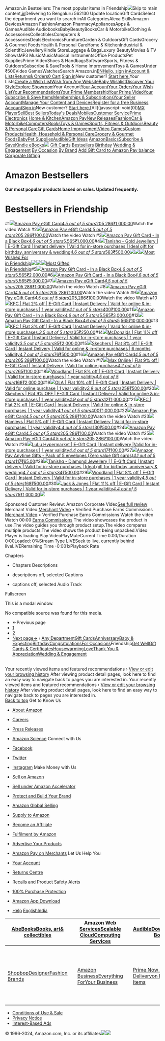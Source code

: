 Amazon.in Bestsellers: The most popular items in Friendship![](https://m.media-amazon.com/images/G/31/gno/sprites/nav-sprite-global-1x-reorg-privacy._CB541718031_.png)Skip to main content[.in](/ref=nav_logo)Delivering to Bengaluru 562130  Update locationGift CardsSelect the department you want to search inAll CategoriesAlexa SkillsAmazon DevicesAmazon FashionAmazon PharmacyAppliancesApps & GamesAudible AudiobooksBabyBeautyBooksCar & MotorbikeClothing & AccessoriesCollectiblesComputers & AccessoriesDealsElectronicsFurnitureGarden & OutdoorsGift CardsGrocery & Gourmet FoodsHealth & Personal CareHome & KitchenIndustrial & ScientificJewelleryKindle StoreLuggage & BagsLuxury BeautyMovies & TV ShowsMP3 MusicMusicMusical InstrumentsOffice ProductsPet SuppliesPrime VideoShoes & HandbagsSoftwareSports, Fitness & OutdoorsSubscribe & SaveTools & Home ImprovementToys & GamesUnder ₹500Video GamesWatchesSearch Amazon.in[EN](/customer-preferences/edit?ie=UTF8&preferencesReturnUrl=%2Fgp%2Fbestsellers%2Fgift-cards%2F92070985031%2Fref%3Dzg_bs_nav_gift-cards_1_92070982031&ref_=topnav_lang)[Hello, sign inAccount & Lists](https://www.amazon.in/ap/signin?openid.pape.max_auth_age=0&openid.return_to=https%3A%2F%2Fwww.amazon.in%2Fgp%2Fbestsellers%2Fgift-cards%2F92070985031%2Fref%3Dnav_ya_signin&openid.identity=http%3A%2F%2Fspecs.openid.net%2Fauth%2F2.0%2Fidentifier_select&openid.assoc_handle=inflex&openid.mode=checkid_setup&openid.claimed_id=http%3A%2F%2Fspecs.openid.net%2Fauth%2F2.0%2Fidentifier_select&openid.ns=http%3A%2F%2Fspecs.openid.net%2Fauth%2F2.0)[Returns& Orders](/gp/css/order-history?ref_=nav_orders_first)[0 Cart](/gp/cart/view.html?ref_=nav_cart) [Sign in](https://www.amazon.in/ap/signin?openid.pape.max_auth_age=0&openid.return_to=https%3A%2F%2Fwww.amazon.in%2Fgp%2Fbestsellers%2Fgift-cards%2F92070985031%2Fref%3Dnav_signin&openid.identity=http%3A%2F%2Fspecs.openid.net%2Fauth%2F2.0%2Fidentifier_select&openid.assoc_handle=inflex&openid.mode=checkid_setup&openid.claimed_id=http%3A%2F%2Fspecs.openid.net%2Fauth%2F2.0%2Fidentifier_select&openid.ns=http%3A%2F%2Fspecs.openid.net%2Fauth%2F2.0)New customer? [Start here.](https://www.amazon.in/ap/register?openid.pape.max_auth_age=0&openid.return_to=https%3A%2F%2Fwww.amazon.in%2Fgp%2Fbestsellers%2Fgift-cards%2F92070985031%2Fref%3Dzg_bs_nav_gift-cards_1_92070982031%2F%3Fie%3DUTF8%26ref_%3Dnav_newcust&openid.identity=http%3A%2F%2Fspecs.openid.net%2Fauth%2F2.0%2Fidentifier_select&openid.assoc_handle=inflex&openid.mode=checkid_setup&openid.claimed_id=http%3A%2F%2Fspecs.openid.net%2Fauth%2F2.0%2Fidentifier_select&openid.ns=http%3A%2F%2Fspecs.openid.net%2Fauth%2F2.0)Your Lists[Create a Wish List](/hz/wishlist/ls?triggerElementID=createList&ref_=nav_ListFlyout_navFlyout_createList_lv_redirect)[Wish from Any Website](/wishlist/universal?ref_=nav_ListFlyout_gno_listpop_uwl)[Baby Wishlist](/baby-reg/homepage?ref_=nav_ListFlyout_gno_listpop_br)[Discover Your Style](/discover/?ref_=nav_ListFlyout_sbl)[Explore Showroom](/showroom?ref_=nav_ListFlyout_srm_your_desk_wl_in)Your Account[Your Account](/gp/css/homepage.html?ref_=nav_AccountFlyout_ya)[Your Orders](/gp/css/order-history?ref_=nav_AccountFlyout_orders)[Your Wish List](/hz/wishlist/ls?requiresSignIn=1&ref_=nav_AccountFlyout_wl)[Your Recommendations](/gp/yourstore?ref_=nav_AccountFlyout_recs)[Your Prime Membership](/gp/primecentral?ref_=nav_AccountFlyout_prime)[Your Prime Video](/gp/redirect.html?location=https%3A%2F%2Fwww.primevideo.com%2F%3Fref_%3D_apv&source=nav_linktree&token=13D4F90D28CD96790B94E6091246BB1B2AE9FA05)[Your Subscribe & Save Items](/auto-deliveries?ref_=nav_AccountFlyout_sns)[Memberships & Subscriptions](/hz5/yourmembershipsandsubscriptions?ref_=nav_AccountFlyout_digital_subscriptions)[Your Seller Account](/b/?node=2838698031&ld=AZINSOAYAFlyout&ref_=nav_AccountFlyout_sell)[Manage Your Content and Devices](/hz/mycd/myx?pageType=content&ref_=nav_AccountFlyout_myk)[Register for a free Business Account](https://www.amazon.in/business/register/org/landing?ref_=nav_ya_flyout_b2b_reg_bottom_create)[Sign in](https://www.amazon.in/ap/signin?openid.pape.max_auth_age=0&openid.return_to=https%3A%2F%2Fwww.amazon.in%2Fgp%2Fbestsellers%2Fgift-cards%2F92070985031%2Fref%3Dnav_custrec_signin&openid.identity=http%3A%2F%2Fspecs.openid.net%2Fauth%2F2.0%2Fidentifier_select&openid.assoc_handle=inflex&openid.mode=checkid_setup&openid.claimed_id=http%3A%2F%2Fspecs.openid.net%2Fauth%2F2.0%2Fidentifier_select&openid.ns=http%3A%2F%2Fspecs.openid.net%2Fauth%2F2.0)New customer? [Start here.](https://www.amazon.in/ap/register?openid.pape.max_auth_age=0&openid.return_to=https%3A%2F%2Fwww.amazon.in%2Fgp%2Fbestsellers%2Fgift-cards%2F92070985031%2Fref%3Dzg_bs_nav_gift-cards_1_92070982031%2F%3Fie%3DUTF8%26ref_%3Dnav_custrec_newcust&openid.identity=http%3A%2F%2Fspecs.openid.net%2Fauth%2F2.0%2Fidentifier_select&openid.assoc_handle=inflex&openid.mode=checkid_setup&openid.claimed_id=http%3A%2F%2Fspecs.openid.net%2Fauth%2F2.0%2Fidentifier_select&openid.ns=http%3A%2F%2Fspecs.openid.net%2Fauth%2F2.0)[All](javascript: void(0))[MX Player](/minitv?ref_=nav_avod_desktop_topnav)[Sell](/b/32702023031?node=32702023031&ld=AZINSOANavDesktop_T3&ref_=nav_cs_sell_T3)[Best Sellers](/gp/bestsellers/?ref_=nav_cs_bestsellers)[Today's Deals](/deals?ref_=nav_cs_gb)[Mobiles](/mobile-phones/b/?ie=UTF8&node=1389401031&ref_=nav_cs_mobiles)[Customer Service](/gp/help/customer/display.html?nodeId=200507590&ref_=nav_cs_help)[Prime](/prime?ref_=nav_cs_primelink_nonmember) [Electronics](/electronics/b/?ie=UTF8&node=976419031&ref_=nav_cs_electronics) [Home & Kitchen](/Home-Kitchen/b/?ie=UTF8&node=976442031&ref_=nav_cs_home)[Amazon Pay](/gp/sva/dashboard?ref_=nav_cs_apay)[New Releases](/gp/new-releases/?ref_=nav_cs_newreleases)[Fashion](/gp/browse.html?node=6648217031&ref_=nav_cs_fashion)[Car & Motorbike](/Car-Motorbike-Store/b/?ie=UTF8&node=4772060031&ref_=nav_cs_automotive)[Computers](/computers-and-accessories/b/?ie=UTF8&node=976392031&ref_=nav_cs_pc)[Books](/Books/b/?ie=UTF8&node=976389031&ref_=nav_cs_books)[Toys & Games](/Toys-Games/b/?ie=UTF8&node=1350380031&ref_=nav_cs_toys)[Sports, Fitness & Outdoors](/Sports/b/?ie=UTF8&node=1984443031&ref_=nav_cs_sports)[Beauty & Personal Care](/beauty/b/?ie=UTF8&node=1355016031&ref_=nav_cs_beauty)[Gift Cards](/gift-card-store/b/?ie=UTF8&node=3704982031&ref_=nav_cs_gc)[Home Improvement](/Home-Improvement/b/?ie=UTF8&node=4286640031&ref_=nav_cs_hi)[Video Games](/video-games/b/?ie=UTF8&node=976460031&ref_=nav_cs_video_games)[Custom Products](/Amazon-Custom/b/?ie=UTF8&node=32615889031&ref_=nav_cs_custom)[Health, Household & Personal Care](/health-and-personal-care/b/?ie=UTF8&node=1350384031&ref_=nav_cs_hpc)[Grocery & Gourmet Foods](/Gourmet-Specialty-Foods/b/?ie=UTF8&node=2454178031&ref_=nav_cs_grocery)[Baby](/Baby/b/?ie=UTF8&node=1571274031&ref_=nav_cs_baby)[Pet Supplies](/Pet-Supplies/b/?ie=UTF8&node=2454181031&ref_=nav_cs_pets)[Audible](/Audible-Books-and-Originals/b/?ie=UTF8&node=17941593031&ref_=nav_cs_audible)[Gift Ideas](/gcx/-/gfhz/?ref_=nav_cs_giftfinder) [AmazonBasics](/b/?node=6637738031&ref_=nav_cs_amazonbasics)[Subscribe & Save](/auto-deliveries/landing?ref_=nav_cs_sns)[Kindle eBooks](/Kindle-eBooks/b/?ie=UTF8&node=1634753031&ref_=nav_cs_kindle_books)[![](https://m.media-amazon.com/images/G/31/AmazonVideo/2021/X-site/SingleTitle/DEC2024/BeastGamesS1/400x39-SWM-NP._CB538020858_.jpg)](/gp/video/ssoredirect/?ie=UTF8&pvp=%2F%3Fref_%3Ddvm_crs_in_s_gw_swm_dk_np_beastgme&ref_=nav_swm_dvm_crs_in_s_gw_swm_dk_np_beastgme&pf_rd_p=f15865ac-581e-4a3c-8def-4eeb135a8249&pf_rd_s=nav-sitewide-msg&pf_rd_t=4201&pf_rd_i=navbar-4201&pf_rd_m=A21TJRUUN4KGV&pf_rd_r=T8Z3FDFKZPEN3P9H9VYN) [Gift Cards](/gift-card-store/b/?ie=UTF8&node=3704982031&ref_=topnav_storetab_gc_subnav_mainstore)  [Bestsellers](/gp/bestsellers/gift-cards/?ie=UTF8&ref_=sv_gc_subnav_mainstore_1)  [Birthday](/Birthday--Gift-Cards/b/?ie=UTF8&node=4489193031&ref_=sv_gc_subnav_mainstore_2)  [Wedding & Engagement](/Wedding-Engagement-Gift-Cards/b/?ie=UTF8&node=4489235031&ref_=sv_gc_subnav_mainstore_3)  [By Occasion](/Gift-Cards-Vouchers-All-Occasions/b/?ie=UTF8&node=4489188031&ref_=sv_gc_subnav_mainstore_4)  [By Brand](/b/?ie=UTF8&node=6681889031&ref_=sv_gc_subnav_mainstore_5)  [Add Gift Card to Amazon Pay balance](/gp/css/gc/payment/?ie=UTF8&ref_=sv_gc_subnav_mainstore_6)  [Corporate Gifting](/Business-Gift-Cards-Vouchers/b/?ie=UTF8&node=5620879031&ref_=sv_gc_subnav_mainstore_7) 

Amazon Bestsellers
==================

#### Our most popular products based on sales. Updated frequently.

Bestsellers in Friendship
=========================

#1[![](https://images-eu.ssl-images-amazon.com/images/I/41bP33iBpIL._AC_UL600_SR600,400_.jpg)](/Amazon-Grey-mail-Gift-Card/dp/B018TV9HIM/ref=zg_bs_g_92070985031_d_sccl_1/259-8524107-9250760?psc=1)[Amazon Pay eGift Card](/Amazon-Grey-mail-Gift-Card/dp/B018TV9HIM/ref=zg_bs_g_92070985031_d_sccl_1/259-8524107-9250760?psc=1)[*4.5 out of 5 stars*205,286](/product-reviews/B018TV9HIM/ref=zg_bs_g_92070985031_d_sccl_1_cr/259-8524107-9250760)[₹1,000.00](/Amazon-Grey-mail-Gift-Card/dp/B018TV9HIM/ref=zg_bs_g_92070985031_d_sccl_1/259-8524107-9250760?psc=1)Watch the video Watch #2[![](https://images-eu.ssl-images-amazon.com/images/I/51j9e3QNH6L._AC_UL600_SR600,400_.jpg)](/gift-all-Human-Gift-mail/dp/B018TV9GHY/ref=zg_bs_g_92070985031_d_sccl_2/259-8524107-9250760?psc=1)[Amazon Pay eGift Card](/gift-all-Human-Gift-mail/dp/B018TV9GHY/ref=zg_bs_g_92070985031_d_sccl_2/259-8524107-9250760?psc=1)[*4.5 out of 5 stars*205,286](/product-reviews/B018TV9GHY/ref=zg_bs_g_92070985031_d_sccl_2_cr/259-8524107-9250760)[₹100.00](/gift-all-Human-Gift-mail/dp/B018TV9GHY/ref=zg_bs_g_92070985031_d_sccl_2/259-8524107-9250760?psc=1)Watch the video Watch #3[![](https://images-eu.ssl-images-amazon.com/images/I/91HRn2DK7CL._AC_UL600_SR600,400_.jpg)](/Amazon-Pay-Black-Gift-Card/dp/B00PQ6Z02G/ref=zg_bs_g_92070985031_d_sccl_3/259-8524107-9250760?psc=1)[Amazon Pay Gift Card - In a Black Box](/Amazon-Pay-Black-Gift-Card/dp/B00PQ6Z02G/ref=zg_bs_g_92070985031_d_sccl_3/259-8524107-9250760?psc=1)[*4.6 out of 5 stars*5,565](/product-reviews/B00PQ6Z02G/ref=zg_bs_g_92070985031_d_sccl_3_cr/259-8524107-9250760)[₹1,000.00](/Amazon-Pay-Black-Gift-Card/dp/B00PQ6Z02G/ref=zg_bs_g_92070985031_d_sccl_3/259-8524107-9250760?psc=1)#4[![](https://images-eu.ssl-images-amazon.com/images/I/41GgpBOHAOL._AC_UL600_SR600,400_.jpg)](/Tanishq-Jewellery-2_model-e-Gift-Card/dp/B07QGFCC96/ref=zg_bs_g_92070985031_d_sccl_4/259-8524107-9250760?psc=1)[Tanishq - Gold Jewellery | | E-Gift Card | Instant delivery | Valid for in-store purchases | Ideal gift for birthday, anniversary & wedding](/Tanishq-Jewellery-2_model-e-Gift-Card/dp/B07QGFCC96/ref=zg_bs_g_92070985031_d_sccl_4/259-8524107-9250760?psc=1)[*4.6 out of 5 stars*563](/product-reviews/B07QGFCC96/ref=zg_bs_g_92070985031_d_sccl_4_cr/259-8524107-9250760)[₹500.00](/Tanishq-Jewellery-2_model-e-Gift-Card/dp/B07QGFCC96/ref=zg_bs_g_92070985031_d_sccl_4/259-8524107-9250760?psc=1)[![](https://m.media-amazon.com/images/I/41p3m8HWRnL.jpg)![](https://m.media-amazon.com/images/I/41p3m8HWRnL.jpg)![](https://m.media-amazon.com/images/I/41p3m8HWRnL.jpg)Most Wished For  
in Friendship](/gp/most-wished-for/gift-cards/92070985031/ref=zg_bs_tab_t_gift-cards_mw)[![](https://m.media-amazon.com/images/I/41p3m8HWRnL.jpg)![](https://m.media-amazon.com/images/I/41p3m8HWRnL.jpg)![](https://m.media-amazon.com/images/I/41p3m8HWRnL.jpg)Most Gifted  
in Friendship](/gp/most-gifted/gift-cards/92070985031/ref=zg_bs_tab_t_gift-cards_mg)#5[![](https://images-eu.ssl-images-amazon.com/images/I/91HRn2DK7CL._AC_UL600_SR600,400_.jpg)](/Amazon-Pay-Black-Gift-Card/dp/B00PQ6ZEC2/ref=zg_bs_g_92070985031_d_sccl_5/259-8524107-9250760?psc=1)[Amazon Pay Gift Card - In a Black Box](/Amazon-Pay-Black-Gift-Card/dp/B00PQ6ZEC2/ref=zg_bs_g_92070985031_d_sccl_5/259-8524107-9250760?psc=1)[*4.6 out of 5 stars*5,565](/product-reviews/B00PQ6ZEC2/ref=zg_bs_g_92070985031_d_sccl_5_cr/259-8524107-9250760)[₹2,000.00](/Amazon-Pay-Black-Gift-Card/dp/B00PQ6ZEC2/ref=zg_bs_g_92070985031_d_sccl_5/259-8524107-9250760?psc=1)#6[![](https://images-eu.ssl-images-amazon.com/images/I/91HRn2DK7CL._AC_UL600_SR600,400_.jpg)](/Amazon-Pay-Black-Gift-Card/dp/B00PQ6ZVMU/ref=zg_bs_g_92070985031_d_sccl_6/259-8524107-9250760?psc=1)[Amazon Pay Gift Card - In a Black Box](/Amazon-Pay-Black-Gift-Card/dp/B00PQ6ZVMU/ref=zg_bs_g_92070985031_d_sccl_6/259-8524107-9250760?psc=1)[*4.6 out of 5 stars*5,565](/product-reviews/B00PQ6ZVMU/ref=zg_bs_g_92070985031_d_sccl_6_cr/259-8524107-9250760)[₹5,000.00](/Amazon-Pay-Black-Gift-Card/dp/B00PQ6ZVMU/ref=zg_bs_g_92070985031_d_sccl_6/259-8524107-9250760?psc=1)#7[![](https://images-eu.ssl-images-amazon.com/images/I/414yy3pYP1L._AC_UL600_SR600,400_.jpg)](/Amazon-Orange-mail-Gift-Card/dp/B018TV95KW/ref=zg_bs_g_92070985031_d_sccl_7/259-8524107-9250760?psc=1)[Amazon Pay eGift Card](/Amazon-Orange-mail-Gift-Card/dp/B018TV95KW/ref=zg_bs_g_92070985031_d_sccl_7/259-8524107-9250760?psc=1)[*4.5 out of 5 stars*205,286](/product-reviews/B018TV95KW/ref=zg_bs_g_92070985031_d_sccl_7_cr/259-8524107-9250760)[₹1,000.00](/Amazon-Orange-mail-Gift-Card/dp/B018TV95KW/ref=zg_bs_g_92070985031_d_sccl_7/259-8524107-9250760?psc=1)Watch the video Watch #8[![](https://images-eu.ssl-images-amazon.com/images/I/41tCpGeyKLL._AC_UL600_SR600,400_.jpg)](/Click-Gift-mail-Amazon-Card/dp/B00K7YPQVC/ref=zg_bs_g_92070985031_d_sccl_8/259-8524107-9250760?psc=1)[Amazon Pay eGift Card](/Click-Gift-mail-Amazon-Card/dp/B00K7YPQVC/ref=zg_bs_g_92070985031_d_sccl_8/259-8524107-9250760?psc=1)[*4.5 out of 5 stars*205,286](/product-reviews/B00K7YPQVC/ref=zg_bs_g_92070985031_d_sccl_8_cr/259-8524107-9250760)[₹100.00](/Click-Gift-mail-Amazon-Card/dp/B00K7YPQVC/ref=zg_bs_g_92070985031_d_sccl_8/259-8524107-9250760?psc=1)Watch the video Watch #9[![](https://images-eu.ssl-images-amazon.com/images/I/51f-GGcv5yL._AC_UL300_SR300,200_.jpg)](/Best-Dosti-Ever-Email-Amazon/dp/B00LFSDGAM/ref=zg_bs_g_92070985031_d_sccl_9/259-8524107-9250760?psc=1)[Amazon Pay eGift Card](/Best-Dosti-Ever-Email-Amazon/dp/B00LFSDGAM/ref=zg_bs_g_92070985031_d_sccl_9/259-8524107-9250760?psc=1)[*4.5 out of 5 stars*205,286](/product-reviews/B00LFSDGAM/ref=zg_bs_g_92070985031_d_sccl_9_cr/259-8524107-9250760)[₹100.00](/Best-Dosti-Ever-Email-Amazon/dp/B00LFSDGAM/ref=zg_bs_g_92070985031_d_sccl_9/259-8524107-9250760?psc=1)Watch the video Watch #10[![](https://images-eu.ssl-images-amazon.com/images/I/51m2rh2BZPL._AC_UL600_SR600,400_.jpg)](/KFC-4_model-Digital-Gift-Voucher/dp/B07D922B5V/ref=zg_bs_g_92070985031_d_sccl_10/259-8524107-9250760?psc=1)[KFC | Flat 2% off | E-Gift Card | Instant Delivery | Valid for online & in-store purchases | 1 year validity](/KFC-4_model-Digital-Gift-Voucher/dp/B07D922B5V/ref=zg_bs_g_92070985031_d_sccl_10/259-8524107-9250760?psc=1)[*4.1 out of 5 stars*400](/product-reviews/B07D922B5V/ref=zg_bs_g_92070985031_d_sccl_10_cr/259-8524107-9250760)[₹100.00](/KFC-4_model-Digital-Gift-Voucher/dp/B07D922B5V/ref=zg_bs_g_92070985031_d_sccl_10/259-8524107-9250760?psc=1)#11[![](https://images-eu.ssl-images-amazon.com/images/I/91HRn2DK7CL._AC_UL600_SR600,400_.jpg)](/Amazon-Pay-Black-Gift-Card/dp/B00PQ6ZMGK/ref=zg_bs_g_92070985031_d_sccl_11/259-8524107-9250760?psc=1)[Amazon Pay Gift Card - In a Black Box](/Amazon-Pay-Black-Gift-Card/dp/B00PQ6ZMGK/ref=zg_bs_g_92070985031_d_sccl_11/259-8524107-9250760?psc=1)[*4.6 out of 5 stars*5,565](/product-reviews/B00PQ6ZMGK/ref=zg_bs_g_92070985031_d_sccl_11_cr/259-8524107-9250760)[₹3,000.00](/Amazon-Pay-Black-Gift-Card/dp/B00PQ6ZMGK/ref=zg_bs_g_92070985031_d_sccl_11/259-8524107-9250760?psc=1)#12[![](https://images-eu.ssl-images-amazon.com/images/I/91HRn2DK7CL._AC_UL600_SR600,400_.jpg)](/Amazon-Pay-Black-Gift-Card/dp/B00PQ70336/ref=zg_bs_g_92070985031_d_sccl_12/259-8524107-9250760?psc=1)[Amazon Pay Gift Card - In a Black Box](/Amazon-Pay-Black-Gift-Card/dp/B00PQ70336/ref=zg_bs_g_92070985031_d_sccl_12/259-8524107-9250760?psc=1)[*4.6 out of 5 stars*5,565](/product-reviews/B00PQ70336/ref=zg_bs_g_92070985031_d_sccl_12_cr/259-8524107-9250760)[₹10,000.00](/Amazon-Pay-Black-Gift-Card/dp/B00PQ70336/ref=zg_bs_g_92070985031_d_sccl_12/259-8524107-9250760?psc=1)#13[![](https://images-eu.ssl-images-amazon.com/images/I/41vUOf30OZL._AC_UL600_SR600,400_.jpg)](/KFC-Restaurant-2_model-E-Gift-Card/dp/B086N4HJ62/ref=zg_bs_g_92070985031_d_sccl_13/259-8524107-9250760?psc=1)[KFC | Flat 3% off | E-Gift Card | Instant Delivery | Valid for online & in-store purchases.](/KFC-Restaurant-2_model-E-Gift-Card/dp/B086N4HJ62/ref=zg_bs_g_92070985031_d_sccl_13/259-8524107-9250760?psc=1)[*3.5 out of 5 stars*35](/product-reviews/B086N4HJ62/ref=zg_bs_g_92070985031_d_sccl_13_cr/259-8524107-9250760)[₹250.00](/KFC-Restaurant-2_model-E-Gift-Card/dp/B086N4HJ62/ref=zg_bs_g_92070985031_d_sccl_13/259-8524107-9250760?psc=1)#14[![](https://images-eu.ssl-images-amazon.com/images/I/41gQjIjAecL._AC_UL600_SR600,400_.jpg)](/McDonalds-Meal-2_model-E-Gift-Card/dp/B09BWF7YP4/ref=zg_bs_g_92070985031_d_sccl_14/259-8524107-9250760?psc=1)[McDonalds | Flat 11% off | E-Gift Card | Instant Delivery | Valid for in-store purchases | 1 year validity](/McDonalds-Meal-2_model-E-Gift-Card/dp/B09BWF7YP4/ref=zg_bs_g_92070985031_d_sccl_14/259-8524107-9250760?psc=1)[*3.5 out of 5 stars*85](/product-reviews/B09BWF7YP4/ref=zg_bs_g_92070985031_d_sccl_14_cr/259-8524107-9250760)[₹2,000.00](/McDonalds-Meal-2_model-E-Gift-Card/dp/B09BWF7YP4/ref=zg_bs_g_92070985031_d_sccl_14/259-8524107-9250760?psc=1)#15[![](https://images-eu.ssl-images-amazon.com/images/I/41fJn-dYpkS._AC_UL600_SR600,400_.jpg)](/Skechers-2_model-E-Gift-Card-500/dp/B095CG1PY2/ref=zg_bs_g_92070985031_d_sccl_15/259-8524107-9250760?psc=1)[Skechers | Flat 8% off | E-Gift Card | Instant Delivery | Valid for online & in-store purchases | 6 months validity](/Skechers-2_model-E-Gift-Card-500/dp/B095CG1PY2/ref=zg_bs_g_92070985031_d_sccl_15/259-8524107-9250760?psc=1)[*4.7 out of 5 stars*76](/product-reviews/B095CG1PY2/ref=zg_bs_g_92070985031_d_sccl_15_cr/259-8524107-9250760)[₹500.00](/Skechers-2_model-E-Gift-Card-500/dp/B095CG1PY2/ref=zg_bs_g_92070985031_d_sccl_15/259-8524107-9250760?psc=1)#16[![](https://images-eu.ssl-images-amazon.com/images/I/41e3mGFaY4L._AC_UL600_SR600,400_.jpg)](/Smile-All-Occasions-Email-Amazon/dp/B00K0NZY58/ref=zg_bs_g_92070985031_d_sccl_16/259-8524107-9250760?psc=1)[Amazon Pay eGift Card](/Smile-All-Occasions-Email-Amazon/dp/B00K0NZY58/ref=zg_bs_g_92070985031_d_sccl_16/259-8524107-9250760?psc=1)[*4.5 out of 5 stars*205,286](/product-reviews/B00K0NZY58/ref=zg_bs_g_92070985031_d_sccl_16_cr/259-8524107-9250760)[₹100.00](/Smile-All-Occasions-Email-Amazon/dp/B00K0NZY58/ref=zg_bs_g_92070985031_d_sccl_16/259-8524107-9250760?psc=1)Watch the video Watch #17[![](https://images-eu.ssl-images-amazon.com/images/I/413ZMDA0IoL._AC_UL600_SR600,400_.jpg)](/Max-Online-2_model-E-Gift-Card/dp/B08YPV1HCY/ref=zg_bs_g_92070985031_d_sccl_17/259-8524107-9250760?psc=1)[Max Online | Flat 9% off | E-Gift Card | Instant Delivery | Valid for online purchase](/Max-Online-2_model-E-Gift-Card/dp/B08YPV1HCY/ref=zg_bs_g_92070985031_d_sccl_17/259-8524107-9250760?psc=1)[*4.2 out of 5 stars*265](/product-reviews/B08YPV1HCY/ref=zg_bs_g_92070985031_d_sccl_17_cr/259-8524107-9250760)[₹100.00](/Max-Online-2_model-E-Gift-Card/dp/B08YPV1HCY/ref=zg_bs_g_92070985031_d_sccl_17/259-8524107-9250760?psc=1)#18[![](https://images-eu.ssl-images-amazon.com/images/I/41vWRs163VL._AC_UL600_SR600,400_.jpg)](/Woodland-4_model-Digital-Voucher/dp/B078MJ8GDG/ref=zg_bs_g_92070985031_d_sccl_18/259-8524107-9250760?psc=1)[Woodland | Flat 8% off | E-Gift Card | Instant Delivery | Valid for in-store purchases | 1 year validity](/Woodland-4_model-Digital-Voucher/dp/B078MJ8GDG/ref=zg_bs_g_92070985031_d_sccl_18/259-8524107-9250760?psc=1)[*4.5 out of 5 stars*168](/product-reviews/B078MJ8GDG/ref=zg_bs_g_92070985031_d_sccl_18_cr/259-8524107-9250760)[₹2,000.00](/Woodland-4_model-Digital-Voucher/dp/B078MJ8GDG/ref=zg_bs_g_92070985031_d_sccl_18/259-8524107-9250760?psc=1)#19[![](https://images-eu.ssl-images-amazon.com/images/I/414aW8HiHML._AC_UL600_SR600,400_.jpg)](/OLA-Cabs-3_model-Digital-Voucher/dp/B081K43JTH/ref=zg_bs_g_92070985031_d_sccl_19/259-8524107-9250760?psc=1)[OLA | Flat 10% off | E-Gift Card | Instant Delivery | Valid for online purchase | 1 year validity](/OLA-Cabs-3_model-Digital-Voucher/dp/B081K43JTH/ref=zg_bs_g_92070985031_d_sccl_19/259-8524107-9250760?psc=1)[*2.9 out of 5 stars*258](/product-reviews/B081K43JTH/ref=zg_bs_g_92070985031_d_sccl_19_cr/259-8524107-9250760)[₹500.00](/OLA-Cabs-3_model-Digital-Voucher/dp/B081K43JTH/ref=zg_bs_g_92070985031_d_sccl_19/259-8524107-9250760?psc=1)#20[![](https://images-eu.ssl-images-amazon.com/images/I/41g-iG9DbJS._AC_UL600_SR600,400_.jpg)](/Skechers-IN-4_model-E-Gift-Card/dp/B097BYP386/ref=zg_bs_g_92070985031_d_sccl_20/259-8524107-9250760?psc=1)[Skechers | Flat 9% OFF | E-Gift Card | Instant Delivery | Valid for online & in-store purchases | 1 year validity](/Skechers-IN-4_model-E-Gift-Card/dp/B097BYP386/ref=zg_bs_g_92070985031_d_sccl_20/259-8524107-9250760?psc=1)[*4.9 out of 5 stars*12](/product-reviews/B097BYP386/ref=zg_bs_g_92070985031_d_sccl_20_cr/259-8524107-9250760)[₹1,000.00](/Skechers-IN-4_model-E-Gift-Card/dp/B097BYP386/ref=zg_bs_g_92070985031_d_sccl_20/259-8524107-9250760?psc=1)#21[![](https://images-eu.ssl-images-amazon.com/images/I/51QO+XoTFuL._AC_UL600_SR600,400_.jpg)](/KFC-5_model-Digital-Gift-Voucher/dp/B07D91PBLW/ref=zg_bs_g_92070985031_d_sccl_21/259-8524107-9250760?psc=1)[KFC | Flat 2% off | E-Gift Card | Instant Delivery | Valid for online & in-store purchases | 1 year validity](/KFC-5_model-Digital-Gift-Voucher/dp/B07D91PBLW/ref=zg_bs_g_92070985031_d_sccl_21/259-8524107-9250760?psc=1)[*4.1 out of 5 stars*400](/product-reviews/B07D91PBLW/ref=zg_bs_g_92070985031_d_sccl_21_cr/259-8524107-9250760)[₹1,000.00](/KFC-5_model-Digital-Gift-Voucher/dp/B07D91PBLW/ref=zg_bs_g_92070985031_d_sccl_21/259-8524107-9250760?psc=1)#22[![](https://images-eu.ssl-images-amazon.com/images/I/51j+IdPsIdL._AC_UL300_SR300,200_.jpg)](/Just-Because-mail-Amazon-Gift/dp/B00JURE23A/ref=zg_bs_g_92070985031_d_sccl_22/259-8524107-9250760?psc=1)[Amazon Pay eGift Card](/Just-Because-mail-Amazon-Gift/dp/B00JURE23A/ref=zg_bs_g_92070985031_d_sccl_22/259-8524107-9250760?psc=1)[*4.5 out of 5 stars*205,286](/product-reviews/B00JURE23A/ref=zg_bs_g_92070985031_d_sccl_22_cr/259-8524107-9250760)[₹100.00](/Just-Because-mail-Amazon-Gift/dp/B00JURE23A/ref=zg_bs_g_92070985031_d_sccl_22/259-8524107-9250760?psc=1)Watch the video Watch #23[![](https://images-eu.ssl-images-amazon.com/images/I/41s5+rCrvSL._AC_UL600_SR600,400_.jpg)](/Hamleys-2_model-E-Gift-Card/dp/B087DFW92W/ref=zg_bs_g_92070985031_d_sccl_23/259-8524107-9250760?psc=1)[Hamleys | Flat 5% off | E-Gift Card | Instant Delivery | Valid for in-store purchases | 1 year validity](/Hamleys-2_model-E-Gift-Card/dp/B087DFW92W/ref=zg_bs_g_92070985031_d_sccl_23/259-8524107-9250760?psc=1)[*4.4 out of 5 stars*130](/product-reviews/B087DFW92W/ref=zg_bs_g_92070985031_d_sccl_23_cr/259-8524107-9250760)[₹500.00](/Hamleys-2_model-E-Gift-Card/dp/B087DFW92W/ref=zg_bs_g_92070985031_d_sccl_23/259-8524107-9250760?psc=1)#24[![](https://images-eu.ssl-images-amazon.com/images/I/51FYnDAFzWL._AC_UL300_SR300,200_.jpg)](/Lets-Celebrate-mail-Amazon-Gift/dp/B00JT41QY2/ref=zg_bs_g_92070985031_d_sccl_24/259-8524107-9250760?psc=1)[Amazon Pay eGift Card](/Lets-Celebrate-mail-Amazon-Gift/dp/B00JT41QY2/ref=zg_bs_g_92070985031_d_sccl_24/259-8524107-9250760?psc=1)[*4.5 out of 5 stars*205,286](/product-reviews/B00JT41QY2/ref=zg_bs_g_92070985031_d_sccl_24_cr/259-8524107-9250760)[₹100.00](/Lets-Celebrate-mail-Amazon-Gift/dp/B00JT41QY2/ref=zg_bs_g_92070985031_d_sccl_24/259-8524107-9250760?psc=1)Watch the video Watch #25[![](https://images-eu.ssl-images-amazon.com/images/I/41tZGH9kp8L._AC_UL300_SR300,200_.jpg)](/Love-Balloons-Email-Amazon-Gift/dp/B00K1FZCQ6/ref=zg_bs_g_92070985031_d_sccl_25/259-8524107-9250760?psc=1)[Amazon Pay eGift Card](/Love-Balloons-Email-Amazon-Gift/dp/B00K1FZCQ6/ref=zg_bs_g_92070985031_d_sccl_25/259-8524107-9250760?psc=1)[*4.5 out of 5 stars*205,286](/product-reviews/B00K1FZCQ6/ref=zg_bs_g_92070985031_d_sccl_25_cr/259-8524107-9250760)[₹100.00](/Love-Balloons-Email-Amazon-Gift/dp/B00K1FZCQ6/ref=zg_bs_g_92070985031_d_sccl_25/259-8524107-9250760?psc=1)Watch the video Watch #26[![](https://images-eu.ssl-images-amazon.com/images/I/411PfA-G4EL._AC_UL600_SR600,400_.jpg)](/LuLu-Hypermarket-2_model-E-Gift-Card/dp/B08BVBQHF5/ref=zg_bs_g_92070985031_d_sccl_26/259-8524107-9250760?psc=1)[LuLu Hypermarket | E-Gift Card | Instant delivery |Valid for in-store purchases | 1 year validity](/LuLu-Hypermarket-2_model-E-Gift-Card/dp/B08BVBQHF5/ref=zg_bs_g_92070985031_d_sccl_26/259-8524107-9250760?psc=1)[*4.4 out of 5 stars*17](/product-reviews/B08BVBQHF5/ref=zg_bs_g_92070985031_d_sccl_26_cr/259-8524107-9250760)[₹100.00](/LuLu-Hypermarket-2_model-E-Gift-Card/dp/B08BVBQHF5/ref=zg_bs_g_92070985031_d_sccl_26/259-8524107-9250760?psc=1)#27[![](https://images-eu.ssl-images-amazon.com/images/I/91WUDmP2YaL._AC_UL600_SR600,400_.jpg)](/Amazon-Pay-Anytime-Gifts-Envelope/dp/B07JC7VDGJ/ref=zg_bs_g_92070985031_d_sccl_27/259-8524107-9250760?psc=1)[Amazon Pay Anytime Gifts - Pack of 5 envelopes (Zero value Gift cards)](/Amazon-Pay-Anytime-Gifts-Envelope/dp/B07JC7VDGJ/ref=zg_bs_g_92070985031_d_sccl_27/259-8524107-9250760?psc=1)[*4.1 out of 5 stars*117](/product-reviews/B07JC7VDGJ/ref=zg_bs_g_92070985031_d_sccl_27_cr/259-8524107-9250760)[₹65.00](/Amazon-Pay-Anytime-Gifts-Envelope/dp/B07JC7VDGJ/ref=zg_bs_g_92070985031_d_sccl_27/259-8524107-9250760?psc=1)#28[![](https://images-eu.ssl-images-amazon.com/images/I/412LVuxLP6L._AC_UL600_SR600,400_.jpg)](/Tanishq-Studded-2_model-e-Gift-Card/dp/B07QC7QFNT/ref=zg_bs_g_92070985031_d_sccl_28/259-8524107-9250760?psc=1)[Tanishq - Diamond Jewellery | | E-Gift Card | Instant delivery | Valid for in-store purchases | Ideal gift for birthday, anniversary & wedding](/Tanishq-Studded-2_model-e-Gift-Card/dp/B07QC7QFNT/ref=zg_bs_g_92070985031_d_sccl_28/259-8524107-9250760?psc=1)[*4.7 out of 5 stars*34](/product-reviews/B07QC7QFNT/ref=zg_bs_g_92070985031_d_sccl_28_cr/259-8524107-9250760)[₹500.00](/Tanishq-Studded-2_model-e-Gift-Card/dp/B07QC7QFNT/ref=zg_bs_g_92070985031_d_sccl_28/259-8524107-9250760?psc=1)#29[![](https://images-eu.ssl-images-amazon.com/images/I/511QnODhbEL._AC_UL600_SR600,400_.jpg)](/Woodland-2_model-Digital-Voucher/dp/B078MMF8GB/ref=zg_bs_g_92070985031_d_sccl_29/259-8524107-9250760?psc=1)[Woodland | Flat 8% off | E-Gift Card | Instant Delivery | Valid for in-store purchases | 1 year validity](/Woodland-2_model-Digital-Voucher/dp/B078MMF8GB/ref=zg_bs_g_92070985031_d_sccl_29/259-8524107-9250760?psc=1)[*4.5 out of 5 stars*168](/product-reviews/B078MMF8GB/ref=zg_bs_g_92070985031_d_sccl_29_cr/259-8524107-9250760)[₹500.00](/Woodland-2_model-Digital-Voucher/dp/B078MMF8GB/ref=zg_bs_g_92070985031_d_sccl_29/259-8524107-9250760?psc=1)#30[![](https://images-eu.ssl-images-amazon.com/images/I/51NV8-bXvkL._AC_UL600_SR600,400_.jpg)](/Jack-Jones-2_model-Instant-Voucher/dp/B01F523JQY/ref=zg_bs_g_92070985031_d_sccl_30/259-8524107-9250760?psc=1)[Jack & Jones | Flat 11% off | E-Gift Card | Instant Delivery | Valid for in-store purchases | 1 year validity](/Jack-Jones-2_model-Instant-Voucher/dp/B01F523JQY/ref=zg_bs_g_92070985031_d_sccl_30/259-8524107-9250760?psc=1)[*4.4 out of 5 stars*75](/product-reviews/B01F523JQY/ref=zg_bs_g_92070985031_d_sccl_30_cr/259-8524107-9250760)[₹1,000.00](/Jack-Jones-2_model-Instant-Voucher/dp/B01F523JQY/ref=zg_bs_g_92070985031_d_sccl_30/259-8524107-9250760?psc=1)![](https://m.media-amazon.com/images/G/01/vse/Discovery/action-icons/close2x.png)


 Sponsored  Customer Review: Amazon Corporate Video[See full review](#) Merchant Video  [Merchant Video](#)  •  Verified Purchase  Earns Commissions  [Merchant Video](#)  •  Verified Purchase  Earns Commissions Watch the video Watch 00:00 [Earns Commissions](/shop/info) The video showcases the product in use.The video guides you through product setup.The video compares multiple products.The video shows the product being unpacked.Video Player is loading.Play VideoPlayMuteCurrent Time 0:00/Duration 0:00Loaded: 0%Stream Type LIVESeek to live, currently behind liveLIVERemaining Time -0:001xPlayback Rate

Chapters

* Chapters
Descriptions

* descriptions off, selected
Captions

* captions off, selected
Audio Track

Fullscreen

This is a modal window.

No compatible source was found for this media.

* ←Previous page
* [1](/gp/bestsellers/gift-cards/92070985031/ref=zg_bs_pg_1_gift-cards?ie=UTF8&pg=1)
* [2](/gp/bestsellers/gift-cards/92070985031/ref=zg_bs_pg_2_gift-cards?ie=UTF8&pg=2)
* [Next page→](/gp/bestsellers/gift-cards/92070985031/ref=zg_bs_pg_2_gift-cards?ie=UTF8&pg=2)
‹ [Any Department](/gp/bestsellers/ref=zg_bs_unv_gift-cards_0_92070985031_3)[Gift Cards](/gp/bestsellers/gift-cards/ref=zg_bs_unv_gift-cards_1_92070985031_2)[Anniversary](/gp/bestsellers/gift-cards/92070986031/ref=zg_bs_nav_gift-cards_1_92070985031)[Baby & Expecting](/gp/bestsellers/gift-cards/92070988031/ref=zg_bs_nav_gift-cards_1_92070985031)[Birthday](/gp/bestsellers/gift-cards/92070984031/ref=zg_bs_nav_gift-cards_1_92070985031)[Congratulations](/gp/bestsellers/gift-cards/92070987031/ref=zg_bs_nav_gift-cards_1_92070985031)[For Occasions](/gp/bestsellers/gift-cards/92070989031/ref=zg_bs_nav_gift-cards_1_92070985031)Friendship[Get Well](/gp/bestsellers/gift-cards/92070981031/ref=zg_bs_nav_gift-cards_1_92070985031)[Gift Cards & Certificates](/gp/bestsellers/gift-cards/4048867031/ref=zg_bs_nav_gift-cards_1_92070985031)[Housewarming](/gp/bestsellers/gift-cards/92070982031/ref=zg_bs_nav_gift-cards_1_92070985031)[Love](/gp/bestsellers/gift-cards/92070980031/ref=zg_bs_nav_gift-cards_1_92070985031)[Thank You & Appreciation](/gp/bestsellers/gift-cards/92070979031/ref=zg_bs_nav_gift-cards_1_92070985031)[Wedding & Engagement](/gp/bestsellers/gift-cards/92070983031/ref=zg_bs_nav_gift-cards_1_92070985031)  

|  |
| --- |

 Your recently viewed items and featured recommendations  ›  [View or edit your browsing history](/gp/history)  After viewing product detail pages, look here to find an easy way to navigate back to pages you are interested in.  Your recently viewed items and featured recommendations  ›  [View or edit your browsing history](/gp/history)  After viewing product detail pages, look here to find an easy way to navigate back to pages you are interested in.   
 [Back to top](javascript:void(0)) Get to Know Us

* [About Amazon](https://www.aboutamazon.in/?utm_source=gateway&utm_medium=footer)
* [Careers](https://amazon.jobs)
* [Press Releases](https://press.aboutamazon.in/?utm_source=gateway&utm_medium=footer)
* [Amazon Science](https://www.amazon.science)
Connect with Us

* [Facebook](https://www.amazon.in/gp/redirect.html/ref=footer_fb?location=http://www.facebook.com/AmazonIN&token=2075D5EAC7BB214089728E2183FD391706D41E94&6)
* [Twitter](https://www.amazon.in/gp/redirect.html/ref=footer_twitter?location=http://twitter.com/AmazonIN&token=A309DFBFCB1E37A808FF531934855DC817F130B6&6)
* [Instagram](https://www.amazon.in/gp/redirect.html?location=https://www.instagram.com/amazondotin&token=264882C912E9D005CB1D9B61F12E125D5DF9BFC7&source=standards)
Make Money with Us

* [Sell on Amazon](/b/?node=2838698031&ld=AZINSOANavDesktopFooter_C&ref_=nav_footer_sell_C)
* [Sell under Amazon Accelerator](https://accelerator.amazon.in/?ref_=map_1_b2b_GW_FT)
* [Protect and Build Your Brand](https://brandservices.amazon.in/?ref=AOINABRLGNRFOOT&ld=AOINABRLGNRFOOT)
* [Amazon Global Selling](https://sell.amazon.in/grow-your-business/amazon-global-selling.html?ld=AZIN_Footer_V1&ref=AZIN_Footer_V1)
* [Supply to Amazon](https://supply.amazon.com/?ref_=footer_sta&lang=en-IN)
* [Become an Affiliate](https://affiliate-program.amazon.in/?utm_campaign=assocshowcase&utm_medium=footer&utm_source=GW&ref_=footer_assoc)
* [Fulfilment by Amazon](https://services.amazon.in/services/fulfilment-by-amazon/benefits.html/ref=az_footer_fba?ld=AWRGINFBAfooter)
* [Advertise Your Products](https://advertising.amazon.in/?ref=Amz.in)
* [Amazon Pay on Merchants](https://www.amazonpay.in/merchant)
Let Us Help You

* [Your Account](/gp/css/homepage.html?ref_=footer_ya)
* [Returns Centre](/gp/css/returns/homepage.html?ref_=footer_hy_f_4)
* [Recalls and Product Safety Alerts](https://www.amazon.in/your-product-safety-alerts?ref_=footer_bsx_ypsa)
* [100% Purchase Protection](/gp/help/customer/display.html?nodeId=201083470&ref_=footer_swc)
* [Amazon App Download](/gp/browse.html?node=6967393031&ref_=footer_mobapp)
* [Help](/gp/help/customer/display.html?nodeId=200507590&ref_=footer_gw_m_b_he)
[English](/customer-preferences/edit?ie=UTF8&preferencesReturnUrl=%2Fgp%2Fbestsellers%2Fgift-cards%2F92070985031%2Fref%3Dzg_bs_nav_gift-cards_1_92070982031&ref_=footer_lang)[India](/customer-preferences/country?ie=UTF8&preferencesReturnUrl=%2Fgp%2Fbestsellers%2Fgift-cards%2F92070985031%2Fref%3Dzg_bs_nav_gift-cards_1_92070982031&ref_=footer_icp_cp)

| [AbeBooksBooks, art& collectibles](https://www.abebooks.com/) |  | [Amazon Web ServicesScalable CloudComputing Services](https://aws.amazon.com/what-is-cloud-computing/?sc_channel=EL&sc_campaign=IN_amazonfooter) |  | [AudibleDownloadAudio Books](https://www.audible.in/) |  | [IMDbMovies, TV& Celebrities](https://www.imdb.com/) |
| --- | --- | --- | --- | --- | --- | --- |
|  |
| [ShopbopDesignerFashion Brands](https://www.shopbop.com/) |  | [Amazon BusinessEverything ForYour Business](/business?ref=footer_aingw) |  | [Prime Now 2-Hour Deliveryon Everyday Items](/now?ref=footer_amznow) |  | [Amazon Prime Music100 million songs, ad-freeOver 15 million podcast episodes](/music/prime?ref=footer_apm) |

* [Conditions of Use & Sale](/gp/help/customer/display.html?nodeId=200545940&ref_=footer_cou)
* [Privacy Notice](/gp/help/customer/display.html?nodeId=200534380&ref_=footer_privacy)
* [Interest-Based Ads](/gp/help/customer/display.html?nodeId=202075050&ref_=footer_iba)

© 1996-2024, Amazon.com, Inc. or its affiliates![](//fls-eu.amazon.in/1/batch/1/OP/A21TJRUUN4KGV:259-8524107-9250760:T8Z3FDFKZPEN3P9H9VYN$uedata=s:%2Frd%2Fuedata%3Fnoscript%26id%3DT8Z3FDFKZPEN3P9H9VYN:0)![](https://d39x00gckxu2jb.cloudfront.net/follow/assets/follow-button-sprite-b475c89a03a1675ae927dbb101674cd3.png)